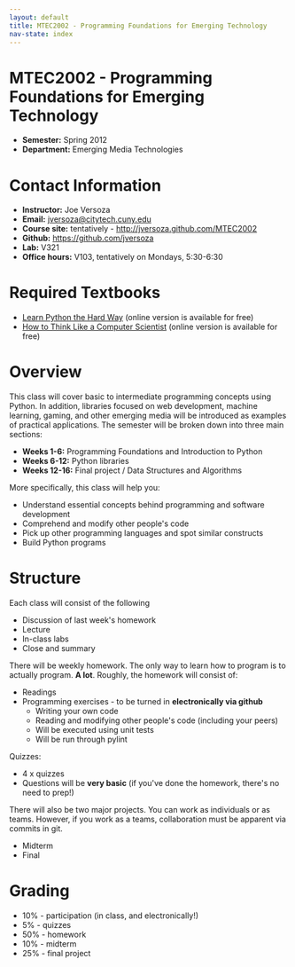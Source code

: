 ```yaml
---
layout: default
title: MTEC2002 - Programming Foundations for Emerging Technology
nav-state: index
---
```

MTEC2002 - Programming Foundations for Emerging Technology
====
* __Semester:__ Spring 2012
* __Department:__ Emerging Media Technologies

<a name="contact" id="contact"></a>
Contact Information
====
* __Instructor:__ Joe Versoza
* __Email:__ jversoza@citytech.cuny.edu
* __Course site:__ tentatively - http://jversoza.github.com/MTEC2002
* __Github:__ https://github.com/jversoza
* __Lab:__ V321
* __Office hours:__ V103, tentatively on Mondays, 5:30-6:30


Required Textbooks
====

* [Learn Python the Hard Way](http://learnpythonthehardway.org/book/) (online version is available for free)
* [How to Think Like a Computer Scientist](http://openbookproject.net/thinkCSpy/) (online version is available for free)

Overview
====
This class will cover basic to intermediate programming concepts using Python.  In addition, libraries focused on web development, machine learning, gaming, and other emerging media will be introduced as examples of practical applications.  The semester will be broken down into three main sections:

* __Weeks 1-6:__ Programming Foundations and Introduction to Python
* __Weeks 6-12:__ Python libraries
* __Weeks 12-16:__ Final project / Data Structures and Algorithms

More specifically, this class will help you:
* Understand essential concepts behind programming and software development 
* Comprehend and modify other people's code
* Pick up other programming languages and spot similar constructs
* Build Python programs

Structure
====
Each class will consist of the following
* Discussion of last week's homework
* Lecture
* In-class labs 
* Close and summary

There will be weekly homework.  The only way to learn how to program is to actually program.   **A lot**.  Roughly, the homework will consist of: 
* Readings 
* Programming exercises - to be turned in **electronically via github**
	* Writing your own code
	* Reading and modifying other people's code (including your peers)
	* Will be executed using unit tests
	* Will be run through pylint

Quizzes:
* 4 x quizzes
* Questions will be **very basic** (if you've done the homework, there's no need to prep!)

There will also be two major projects.  You can work as individuals or as teams.  However, if you work as  a teams, collaboration must be apparent via commits in git.
* Midterm
* Final

Grading
====
* 10% - participation (in class, and electronically!)
* 5% - quizzes
* 50% - homework
* 10% - midterm
* 25% - final project
